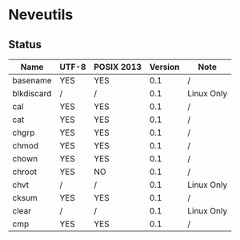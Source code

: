 # Neveutils

## Status

| Name       | UTF-8  | POSIX 2013 | Version | Note       |
| ---------- | ------ | ---------- | ------- | ---------- |
| basename   | YES    | YES        | 0.1     | /          |
| blkdiscard | /      | /          | 0.1     | Linux Only |
| cal        | YES    | YES        | 0.1     | /          |
| cat        | YES    | YES        | 0.1     | /          |
| chgrp      | YES    | YES        | 0.1     | /          |
| chmod      | YES    | YES        | 0.1     | /          |
| chown      | YES    | YES        | 0.1     | /          |
| chroot     | YES    | NO         | 0.1     | /          |
| chvt       | /      | /          | 0.1     | Linux Only |
| cksum      | YES    | YES        | 0.1     | /          |
| clear      | /      | /          | 0.1     | Linux Only |
| cmp        | YES    | YES        | 0.1     | /          |

